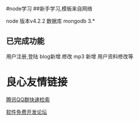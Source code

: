 #node学习
##新手学习,模板来自网络

node 版本v4.2.2
数据库 mongodb 3.*
## 已完成功能
用户注册,登陆
blog新增.修改
mp3 新增
用户资料修改等





 # 良心友情链接

[腾讯QQ群快速检索](http://u.720life.cn/s/8cf73f7c)

[软件免费开发论坛](http://u.720life.cn/s/bbb01dc0)